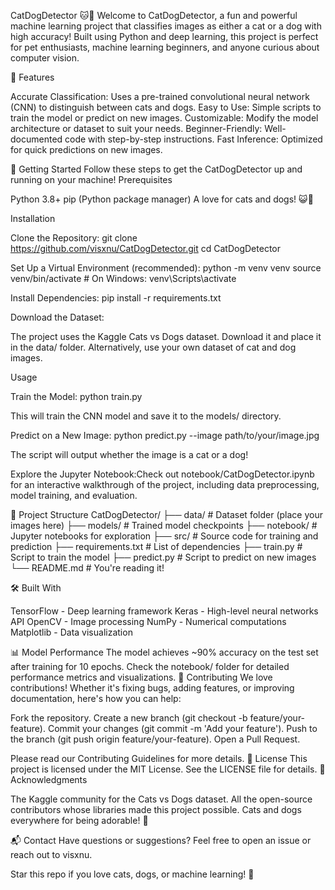 CatDogDetector 🐱🐶
Welcome to CatDogDetector, a fun and powerful machine learning project that classifies images as either a cat or a dog with high accuracy! Built using Python and deep learning, this project is perfect for pet enthusiasts, machine learning beginners, and anyone curious about computer vision.

  
  
  



  


🌟 Features

Accurate Classification: Uses a pre-trained convolutional neural network (CNN) to distinguish between cats and dogs.
Easy to Use: Simple scripts to train the model or predict on new images.
Customizable: Modify the model architecture or dataset to suit your needs.
Beginner-Friendly: Well-documented code with step-by-step instructions.
Fast Inference: Optimized for quick predictions on new images.

🚀 Getting Started
Follow these steps to get the CatDogDetector up and running on your machine!
Prerequisites

Python 3.8+
pip (Python package manager)
A love for cats and dogs! 😺🐶

Installation

Clone the Repository:
git clone https://github.com/visxnu/CatDogDetector.git
cd CatDogDetector


Set Up a Virtual Environment (recommended):
python -m venv venv
source venv/bin/activate  # On Windows: venv\Scripts\activate


Install Dependencies:
pip install -r requirements.txt


Download the Dataset:

The project uses the Kaggle Cats vs Dogs dataset. Download it and place it in the data/ folder.
Alternatively, use your own dataset of cat and dog images.



Usage

Train the Model:
python train.py

This will train the CNN model and save it to the models/ directory.

Predict on a New Image:
python predict.py --image path/to/your/image.jpg

The script will output whether the image is a cat or a dog!

Explore the Jupyter Notebook:Check out notebook/CatDogDetector.ipynb for an interactive walkthrough of the project, including data preprocessing, model training, and evaluation.


📂 Project Structure
CatDogDetector/
├── data/                   # Dataset folder (place your images here)
├── models/                 # Trained model checkpoints
├── notebook/               # Jupyter notebooks for exploration
├── src/                    # Source code for training and prediction
├── requirements.txt        # List of dependencies
├── train.py                # Script to train the model
├── predict.py              # Script to predict on new images
└── README.md               # You're reading it!

🛠️ Built With

TensorFlow - Deep learning framework
Keras - High-level neural networks API
OpenCV - Image processing
NumPy - Numerical computations
Matplotlib - Data visualization

📊 Model Performance
The model achieves ~90% accuracy on the test set after training for 10 epochs. Check the notebook/ folder for detailed performance metrics and visualizations.
🤝 Contributing
We love contributions! Whether it's fixing bugs, adding features, or improving documentation, here's how you can help:

Fork the repository.
Create a new branch (git checkout -b feature/your-feature).
Commit your changes (git commit -m 'Add your feature').
Push to the branch (git push origin feature/your-feature).
Open a Pull Request.

Please read our Contributing Guidelines for more details.
📜 License
This project is licensed under the MIT License. See the LICENSE file for details.
🙌 Acknowledgments

The Kaggle community for the Cats vs Dogs dataset.
All the open-source contributors whose libraries made this project possible.
Cats and dogs everywhere for being adorable! 🐾

📬 Contact
Have questions or suggestions? Feel free to open an issue or reach out to visxnu.


  Star this repo if you love cats, dogs, or machine learning! 🌟
